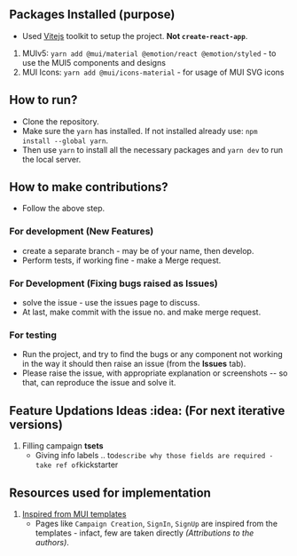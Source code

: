 ## Packages Installed (purpose)

- Used [Vitejs](https://vitejs.dev/) toolkit to setup the project. **Not `create-react-app`**.

1. MUIv5: `yarn add @mui/material @emotion/react @emotion/styled` - to use the MUI5 components and designs
2. MUI Icons: `yarn add @mui/icons-material` - for usage of MUI SVG icons

## How to run?

- Clone the repository.
- Make sure the `yarn` has installed. If not installed already use: `npm install --global yarn`.
- Then use `yarn` to install all the necessary packages and `yarn dev` to run the local server.

## How to make contributions?

- Follow the above step.

### For development (New Features)

- create a separate branch - may be of your name, then develop.
- Perform tests, if working fine - make a Merge request.

### For Development (Fixing bugs raised as Issues)

- solve the issue - use the issues page to discuss.
- At last, make commit with the issue no. and make merge request.

### For testing

- Run the project, and try to find the bugs or any component not working in the way it should then raise an issue (from the **Issues** tab).
- Please raise the issue, with appropriate explanation or screenshots -- so that, can reproduce the issue and solve it.

## Feature Updations Ideas :idea: (For next iterative versions)

1. Filling campaign **tsets**
   - Giving info labels .. to`describe why those fields are required - take ref of`kickstarter

## Resources used for implementation

1. [Inspired from MUI templates](https://v4.mui.com/getting-started/templates/)
   - Pages like `Campaign Creation`, `SignIn`, `SignUp` are inspired from the templates - infact, few are taken directly _(Attributions to the authors)_.

